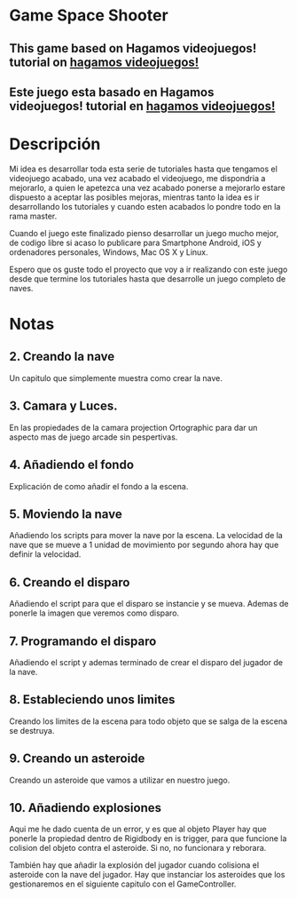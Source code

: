 # Game Space Shooter 

## This game based on Hagamos videojuegos! tutorial on [hagamos videojuegos!](https://youtu.be/tkCupej0j7o?list=PLREdURb87ks3rXXhx2MWERiNTVcG_y_1v)

## Este juego esta basado en Hagamos videojuegos! tutorial en [hagamos videojuegos!](https://youtu.be/tkCupej0j7o?list=PLREdURb87ks3rXXhx2MWERiNTVcG_y_1v)


# Descripción
Mi idea es desarrollar toda esta serie de tutoriales hasta que tengamos el videojuego acabado, una vez acabado el videojuego, me dispondria a mejorarlo, a quien le apetezca una vez 
acabado ponerse a mejorarlo estare dispuesto a aceptar las posibles mejoras, mientras tanto la idea es ir desarrollando los tutoriales y cuando esten acabados lo pondre todo en la rama
master. 

Cuando el juego este finalizado pienso desarrollar un juego mucho mejor, de codigo libre si acaso lo publicare para Smartphone Android, iOS y ordenadores personales, Windows, Mac OS X y Linux.

Espero que os guste todo el proyecto que voy a ir  realizando con este juego desde que termine los tutoriales hasta que desarrolle un juego completo de naves.

# Notas

## 2. Creando la nave

Un capitulo que simplemente muestra como crear la nave.

## 3. Camara y Luces.

En las propiedades de la camara projection Ortographic para dar un aspecto mas de juego arcade sin pespertivas. 

## 4. Añadiendo el fondo

Explicación de como añadir el fondo a la escena. 

## 5. Moviendo la nave

Añadiendo los scripts para mover la nave por la escena. La velocidad de la nave que se mueve a 1 unidad de movimiento por segundo ahora hay que definir la velocidad. 

## 6. Creando el disparo

Añadiendo el script para que el disparo se instancie y se mueva. Ademas de ponerle la imagen que veremos como disparo. 

## 7. Programando el disparo

Añadiendo el script y ademas terminado de crear el disparo del jugador de la nave. 

## 8. Estableciendo unos limites 

Creando los limites de la escena para todo objeto que se salga de la escena se destruya. 

## 9. Creando un asteroide

Creando un asteroide que vamos a utilizar en nuestro juego.  

## 10. Añadiendo explosiones 

Aqui me he dado cuenta de un error, y es que al objeto Player hay que ponerle la propiedad dentro de Rigidbody en is trigger, para que funcione la colision del objeto contra el asteroide.
Si no, no funcionara y reborara. 

También hay que añadir la explosión del jugador cuando colisiona el asteroide con la nave del jugador. Hay que instanciar los asteroides que los gestionaremos en el siguiente capitulo con el GameController.







 
